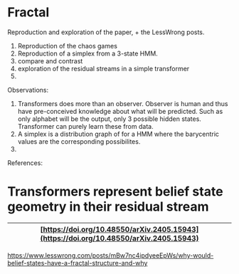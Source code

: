 # Fractal

Reproduction and exploration of the paper, + the LessWrong posts.

1. Reproduction of the chaos games
3. Reproduction of a simplex from a 3-state HMM.
4. compare and contrast
5. exploration of the residual streams in a simple transformer
6.

Observations:

1. Transformers does more than an observer. Observer is human and thus have pre-conceived knowledge about what will be predicted. Such as only alphabet will be the output, only 3 possible hidden states. Transformer can purely learn these from data.
2. A simplex is a distribution graph of for a HMM where the barycentric values are the corresponding possibilites.
3. 




References:

# Transformers represent belief state geometry in their residual stream

| [https://doi.org/10.48550/arXiv.2405.15943](https://doi.org/10.48550/arXiv.2405.15943) |
| ----------------------------------------------------------------------------------- |

https://www.lesswrong.com/posts/mBw7nc4ipdyeeEpWs/why-would-belief-states-have-a-fractal-structure-and-why
